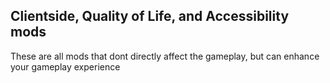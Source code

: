 ## Clientside, Quality of Life, and Accessibility mods

These are all mods that dont directly affect the gameplay, but can enhance your gameplay experience